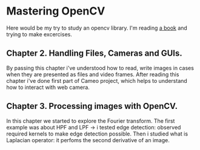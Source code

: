 # Mastering OpenCV
Here would be my try to study an  opencv library.
I'm reading [a book](https://www.packtpub.com/product/learning-opencv-4-computer-vision-with-python-3-third-edition/9781789531619)
and trying to make excercises.

## Chapter 2. Handling Files, Cameras and GUIs.
By passing this chapter i've understood how to read, write images in cases when they are presented as files and video frames.
After reading this chapter i've done first part of Cameo project, which helps to understand how to interact with web camera.

## Chapter 3. Processing images with OpenCV.
In this chapter we started to explore the Fourier transform.
The first example was about HPF and LPF -> i tested edge detection: observed required kernels to make edge detection possible.
Then i studied what is Laplacian operator: it perfoms the second derivative of an image.
